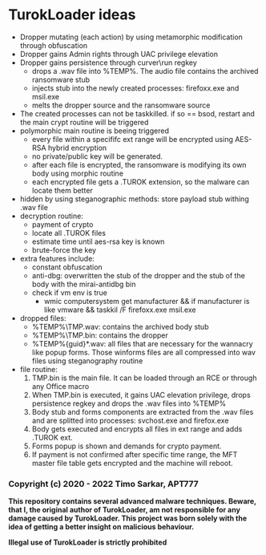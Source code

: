 # TurokLoader ideas

- Dropper mutating (each action) by using metamorphic modification through obfuscation
- Dropper gains Admin rights through UAC privilege elevation
- Dropper gains persistence through curver\run regkey
	- drops a .wav file into %TEMP%. The audio file contains the archived ransomware stub
	- injects stub into the newly created processes: firefoxx.exe and msil.exe
	- melts the dropper source and the ransomware source
- The created processes can not be taskkilled. if so == bsod, restart and the main crypt routine will be triggered
- polymorphic main routine is beeing triggered
	- every file within a specififc ext range will be encrypted using AES-RSA hybrid encryption
	- no private/public key will be generated. 
	- after each file is encrypted, the ransomware is modifying its own body using morphic routine
	- each encrypted file gets a .TUROK extension, so the malware can locate them better
- hidden by using steganographic methods: store payload stub withing .wav file
- decryption routine:
	- payment of crypto
	- locate all .TUROK files
	- estimate time until aes-rsa key is known
	- brute-force the key
- extra features include:
	- constant obfuscation
	- anti-dbg: overwritten the stub of the dropper and the stub of the body with the mirai-antidbg bin
	- check if vm env is true
		- wmic computersystem get manufacturer && if manufacturer is like vmware && taskkil /F firefoxx.exe msil.exe
- dropped files: 
	- %TEMP%\TMP<PID>.wav: contains the archived body stub
	- %TEMP%\TMP<Mutex>.bin: contains the dropper
	- %TEMP%\{guid}\*.wav: all files that are necessary for the wannacry like popup forms. Those winforms files are all compressed into wav files using steganography routine
- file routine:
	1. TMP<Mutex>.bin is the main file. It can be loaded through an RCE or through any Office macro
	2. When TMP<Mutex>.bin is executed, it gains UAC elevation privilege, drops persistence regkey and drops the .wav files into %TEMP%
	3. Body stub and forms components are extracted from the .wav files and are splitted into processes: svchost.exe and firefox.exe
	4. Body gets executed and encrypts all files in ext range and adds .TUROK ext. 
	5. Forms popup is shown and demands for crypto payment.
	6. If payment is not confirmed after specific time range, the MFT master file table gets encrypted and the machine will reboot.

### Copyright (c) 2020 - 2022 Timo Sarkar, APT777

**This repository contains several advanced malware techniques. Beware, that I, the original author of TurokLoader, am not responsible for any damage caused by TurokLoader. This project was born solely with the idea of getting a better insight on malicious behaviour.** 

**Illegal use of TurokLoader is strictly prohibited**
